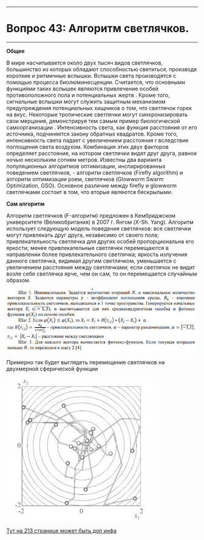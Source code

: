 ____
# Вопрос 43: Алгоритм светлячков.
____

**Общее**

В мире насчитывается около двух тысяч видов светлячков, большинство
из которых обладают способностью светиться, производя короткие и ритмичные вспышки. Вспышки света производятся с помощью процесса биолюминесценции. Считается, что основными функциями таких вспышек являются
привлечение особей противоположного пола и потенциальных жертв . Кроме
того, сигнальные вспышки могут служить защитным механизмом предупреждения потенциальных хищников о том, что светлячок горек на вкус. Некоторые
тропические светлячки могут синхронизировать свои мерцания, демонстрируя
тем самым пример биологической самоорганизации .
Интенсивность света, как функция расстояния от его источника, подчиняется закону обратных квадратов. Кроме того, интенсивность света падает
с увеличением расстояния r вследствие поглощения света воздухом. Комбинация этих двух факторов определяет расстояние, на котором светлячки видят
друг друга, равное ночью нескольким сотням метров.
Известны два варианта популяционных алгоритмов оптимизации, инспирированных поведением светлячков, - алгоритм светлячков (Firefly algorithm)
и алгоритм оптимизации роем, светлячков (Glowworm Swarm Optimization,
GSO). Основное различие между firefly и glоwwоrm светлячками состоит
в том, что вторые являются бескрылыми.

**Сам алгоритм**

Алгоритм светлячков (F-алгоритм) предложен в Кембриджском университете (Великобритания) в 2007 г. Янгом (X-Sh. Yang). Алгоритм использует следующую модель поведения светлячков: все светлячки могут привлекать
друг друга, независимо от своего пола; привлекательность светлячка для других особей пропорциональна его яркости; менее привлекательные светлячки
перемещаются в направлении более привлекательного светлячка; яркость излучения данного светлячка, видимая другим светлячком, уменьшается с увеличением расстояния между светлячками; если светлячок не видит возле себя
светлячка ярче, чем он сам, то он перемещается случайным образом.

![](../resources/imgs/43.png)

Примерно так будет выглядеть перемещение светлячков на двухмерной сферической функции

![](../resources/imgs/43_2.png)

[Тут на 213 странице может быть доп инфа](https://drive.google.com/file/d/1ie-M3meQxvY9oNwg7gMLADERLfHwwR7f/view?usp=sharing)